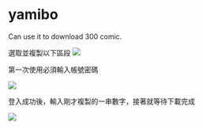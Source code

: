 # yamibo
Can use it to download 300 comic.

選取並複製以下區段
![](https://i.imgur.com/eMXN9rLm.png)

第一次使用必須輸入帳號密碼

![](https://i.imgur.com/1PYRSmNm.png)

登入成功後，輸入剛才複製的一串數字，接著就等待下載完成

![](https://i.imgur.com/zliWWTgm.png)
